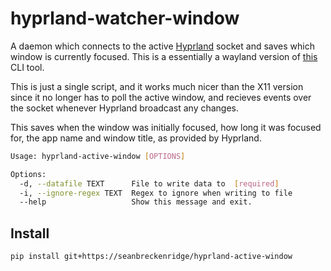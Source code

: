 # hyprland-watcher-window

A daemon which connects to the active [Hyprland](https://github.com/hyprwm/Hyprland) socket and saves which window is currently focused. This is a essentially a wayland version of [this](https://github.com/seanbreckenridge/aw-watcher-window) CLI tool.

This is just a single script, and it works much nicer than the X11 version since it no longer has to poll the active window, and recieves events over the socket whenever Hyprland broadcast any changes.

This saves when the window was initially focused, how long it was focused for, the app name and window title, as provided by Hyprland.

```bash
Usage: hyprland-active-window [OPTIONS]

Options:
  -d, --datafile TEXT      File to write data to  [required]
  -i, --ignore-regex TEXT  Regex to ignore when writing to file
  --help                   Show this message and exit.
```

## Install

```
pip install git+https://seanbreckenridge/hyprland-active-window
```
